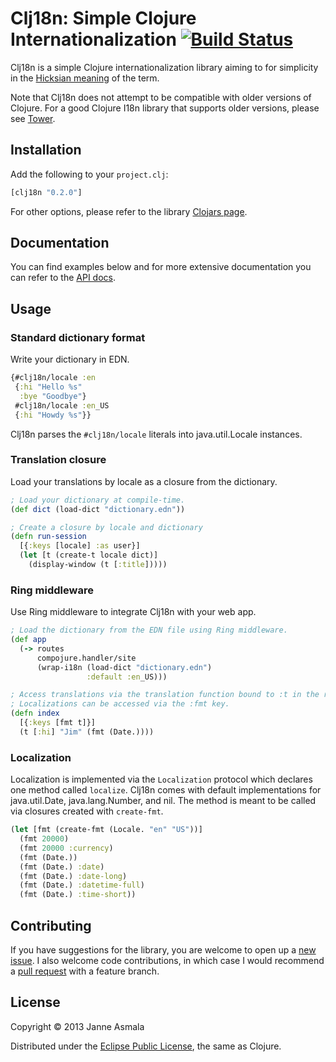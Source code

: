 Clj18n: Simple Clojure Internationalization [![Build Status](https://secure.travis-ci.org/asmala/clj18n.png?branch=master)](http://travis-ci.org/asmala/clj18n)
===========================================

Clj18n is a simple Clojure internationalization library aiming to for simplicity
in the [Hicksian meaning](http://www.infoq.com/presentations/Simple-Made-Easy)
of the term.

Note that Clj18n does not attempt to be compatible with older versions of
Clojure. For a good Clojure I18n library that supports older versions, please
see [Tower](https://github.com/ptaoussanis/tower).


Installation
------------

Add the following to your `project.clj`:

```clojure
[clj18n "0.2.0"]
```

For other options, please refer to the library
[Clojars page](https://clojars.org/clj18n).


Documentation
-------------

You can find examples below and for more extensive documentation you
can refer to the [API docs](http://asmala.github.io/clj18n).


Usage
-----


### Standard dictionary format

Write your dictionary in EDN.

```clojure
{#clj18n/locale :en
 {:hi "Hello %s"
  :bye "Goodbye"}
 #clj18n/locale :en_US
 {:hi "Howdy %s"}}
```

Clj18n parses the `#clj18n/locale` literals into java.util.Locale instances.


### Translation closure

Load your translations by locale as a closure from the dictionary.

```clojure
; Load your dictionary at compile-time.
(def dict (load-dict "dictionary.edn"))

; Create a closure by locale and dictionary
(defn run-session
  [{:keys [locale] :as user}]
  (let [t (create-t locale dict)]
    (display-window (t [:title]))))
```


### Ring middleware

Use Ring middleware to integrate Clj18n with your web app.

```clojure
; Load the dictionary from the EDN file using Ring middleware.
(def app
  (-> routes
      compojure.handler/site
      (wrap-i18n (load-dict "dictionary.edn")
                 :default :en_US)))

; Access translations via the translation function bound to :t in the request.
; Localizations can be accessed via the :fmt key.
(defn index
  [{:keys [fmt t]}]
  (t [:hi] "Jim" (fmt (Date.))))
```


### Localization

Localization is implemented via the `Localization` protocol which declares one
method called `localize`. Clj18n comes with default implementations for
java.util.Date, java.lang.Number, and nil. The method is meant to be called
via closures created with `create-fmt`.

```clojure
(let [fmt (create-fmt (Locale. "en" "US"))]
  (fmt 20000)
  (fmt 20000 :currency)
  (fmt (Date.))
  (fmt (Date.) :date)
  (fmt (Date.) :date-long)
  (fmt (Date.) :datetime-full)
  (fmt (Date.) :time-short))
```

Contributing
------------

If you have suggestions for the library, you are welcome to open up a
[new issue](https://github.com/asmala/clj18n/issues/new). I also
welcome code contributions, in which case I would recommend a
[pull request](https://help.github.com/articles/using-pull-requests)
with a feature branch.


License
-------

Copyright © 2013 Janne Asmala

Distributed under the
[Eclipse Public License](http://www.eclipse.org/legal/epl-v10.html),
the same as Clojure.

